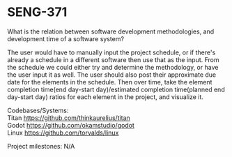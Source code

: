 # SENG-371
What is the relation between software development methodologies, and development time of a software system?

The user would have to manually input the project schedule, or if there's already a schedule in a different software then use that as the input. From the schedule we could either try and determine the methodology, or have the user input it as well. The user should also post their approximate due date for the elements in the schedule. Then over time, take the element completion time(end day-start day)/estimated completion time(planned end day-start day) ratios for each element in the project, and visualize it.

Codebases/Systems:<br>
Titan	https://github.com/thinkaurelius/titan<br>
Godot	https://github.com/okamstudio/godot<br>
Linux	https://github.com/torvalds/linux<br>

Project milestones:
N/A
